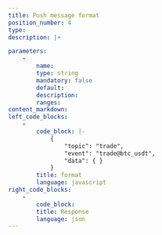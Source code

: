 ```yaml
---
title: Push message format
position_number: 4
type:
description: |+

parameters:
    -
        name:
        type: string
        mandatory: false
        default:
        description:
        ranges:
content_markdown:
left_code_blocks:
    -
        code_block: |-
            {
                "topic": "trade",          
                "event": "trade@btc_usdt", 
                "data": { }                
            }
        title: format
        language: javascript
right_code_blocks:
    -
        code_block:
        title: Response
        language: json
---
```

